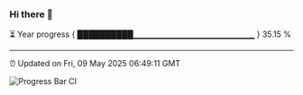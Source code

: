 ### Hi there 👋

⏳ Year progress { ██████████▁▁▁▁▁▁▁▁▁▁▁▁▁▁▁▁▁▁▁▁ } 35.15 %

---

⏰ Updated on Fri, 09 May 2025 06:49:11 GMT

![Progress Bar CI](https://github.com/IshwaranRudhara/GIT-ACTION/workflows/Progress%20Bar%20CI/badge.svg)
